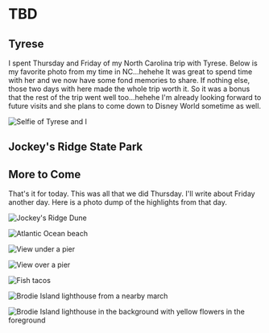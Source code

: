 # TBD

## Tyrese

I spent Thursday and Friday of my North Carolina trip with Tyrese. Below is my favorite photo from my time in NC...hehehe It was great to spend time with her and we now have some fond memories to share. If nothing else, those two days with here made the whole trip worth it. So it was a bonus that the rest of the trip went well too...hehehe I'm already looking forward to future visits and she plans to come down to Disney World sometime as well.

![Selfie of Tyrese and I](./media/IMG_2374.jpeg)

## Jockey's Ridge State Park



## More to Come

That's it for today. This was all that we did Thursday. I'll write about Friday another day. Here is a photo dump of the highlights from that day.

![Jockey's Ridge Dune](./media/IMG_0805.jpeg)

![Atlantic Ocean beach](./media/IMG_0819.jpeg)

![View under a pier](./media/IMG_0824.jpeg)

![View over a pier](./media/IMG_0826.jpeg)

![Fish tacos](./media/IMG_0829.jpeg)

![Brodie Island lighthouse from a nearby march](./media/IMG_0845.jpeg)

![Brodie Island lighthouse in the background with yellow flowers in the foreground](./media/IMG_0852.jpeg)